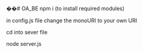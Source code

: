 ��#   O A _ B E 
 
npm i (to install required modules)

in config.js file change the monoURI to your own URI

cd into sever file

node server.js
